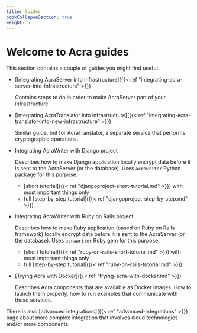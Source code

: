 ```yaml
---
title: Guides
bookCollapseSection: true
weight: 5
---
```


# Welcome to Acra guides

This section contains a couple of guides you might find useful.

* [Integrating AcraServer into infrastructure]({{< ref "integrating-acra-server-into-infrastructure" >}})

  Contains steps to do in order to make AcraServer part of your infrastructure.

* [Integrating AcraTranslator into infrastructure]({{< ref "integrating-acra-translator-into-new-infrastructure" >}})

  Similar guide, but for AcraTranslator, a separate service that performs cryptographic operations.

* Integrating AcraWriter with Django project

  Describes how to make Django application locally encrypt data before it is sent to the AcraServer (or the database).
  Uses `acrawriter` Python package for this purpose.

  * [short tutorial]({{< ref "djangoproject-short-tutorial.md" >}}) with most important things only
  * full [step-by-step tutorial]({{< ref "djangoproject-step-by-step.md" >}})

* Integrating AcraWriter with Ruby on Rails project

  Describes how to make Ruby application (based on Ruby on Rails framework) locally encrypt data
  before it is sent to the AcraServer (or the database).
  Uses `acrawriter` Ruby gem for this purpose.

  * [short tutorial]({{< ref "ruby-on-rails-short-tutorial.md" >}}) with most important things only
  * full [step-by-step tutorial]({{< ref "ruby-on-rails-tutorial.md" >}})

* [Trying Acra with Docker]({{< ref "trying-acra-with-docker.md" >}})

  Describes Acra conponents that are available as Docker images.
  How to launch them properly, how to run examples that communicate with these services.

There is also [advanced integrations]({{< ref "advanced-integrations" >}}) page
about more complex integration that involves cloud technologies and/or more components.
